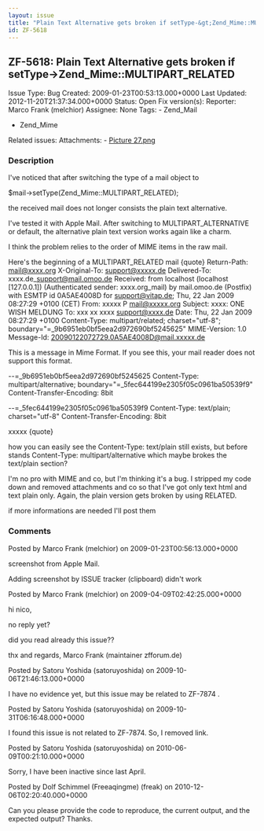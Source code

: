 ```yaml
---
layout: issue
title: "Plain Text Alternative gets broken if setType-&gt;Zend_Mime::MULTIPART_RELATED"
id: ZF-5618
---
```


ZF-5618: Plain Text Alternative gets broken if setType->Zend\_Mime::MULTIPART\_RELATED
--------------------------------------------------------------------------------------

 Issue Type: Bug Created: 2009-01-23T00:53:13.000+0000 Last Updated: 2012-11-20T21:37:34.000+0000 Status: Open Fix version(s): 
 Reporter:  Marco Frank (melchior)  Assignee:  None  Tags: - Zend\_Mail
- Zend\_Mime
 
 Related issues: 
 Attachments: - [Picture 27.png](/issues/secure/attachment/11720/Picture+27.png)
 
### Description

I've noticed that after switching the type of a mail object to

$mail->setType(Zend\_Mime::MULTIPART\_RELATED);

the received mail does not longer consists the plain text alternative.

I've tested it with Apple Mail. After switching to MULTIPART\_ALTERNATIVE or default, the alternative plain text version works again like a charm.

I think the problem relies to the order of MIME items in the raw mail.

Here's the beginning of a MULTIPART\_RELATED mail {quote} Return-Path: [mail@xxxx.org](mailto:mail@xxxx.org) X-Original-To: support@xxxxx.de Delivered-To: xxxx.de\_support@mail.omoo.de Received: from localhost (localhost [127.0.0.1]) (Authenticated sender: xxxx.org\_mail) by mail.omoo.de (Postfix) with ESMTP id 0A5AE4008D for [support@vitap.de](mailto:support@vitap.de); Thu, 22 Jan 2009 08:27:29 +0100 (CET) From: xxxxx P [mail@xxxxx.org](mailto:mail@xxxxx.org) Subject: xxxx: ONE WISH MELDUNG To: xxx xx xxxx [support@xxxx.de](mailto:support@xxxx.de) Date: Thu, 22 Jan 2009 08:27:29 +0100 Content-Type: multipart/related; charset="utf-8"; boundary="=\_9b6951eb0bf5eea2d972690bf5245625" MIME-Version: 1.0 Message-Id: [20090122072729.0A5AE4008D@mail.xxxxx.de](mailto:20090122072729.0A5AE4008D@mail.xxxxx.de)

This is a message in Mime Format. If you see this, your mail reader does not support this format.

--=\_9b6951eb0bf5eea2d972690bf5245625 Content-Type: multipart/alternative; boundary="=\_5fec644199e2305f05c0961ba50539f9" Content-Transfer-Encoding: 8bit

--=\_5fec644199e2305f05c0961ba50539f9 Content-Type: text/plain; charset="utf-8" Content-Transfer-Encoding: 8bit

xxxxx {quote}

how you can easily see the Content-Type: text/plain still exists, but before stands Content-Type: multipart/alternative which maybe brokes the text/plain section?

I'm no pro with MIME and co, but I'm thinking it's a bug. I stripped my code down and removed attachments and co so that I've got only text html and text plain only. Again, the plain version gets broken by using RELATED.

if more informations are needed I'll post them

 

 

### Comments

Posted by Marco Frank (melchior) on 2009-01-23T00:56:13.000+0000

screenshot from Apple Mail.

Adding screenshot by ISSUE tracker (clipboard) didn't work

 

 

Posted by Marco Frank (melchior) on 2009-04-09T02:42:25.000+0000

hi nico,

no reply yet?

did you read already this issue??

thx and regards, Marco Frank (maintainer zfforum.de)

 

 

Posted by Satoru Yoshida (satoruyoshida) on 2009-10-06T21:46:13.000+0000

I have no evidence yet, but this issue may be related to ZF-7874 .

 

 

Posted by Satoru Yoshida (satoruyoshida) on 2009-10-31T06:16:48.000+0000

I found this issue is not related to ZF-7874. So, I removed link.

 

 

Posted by Satoru Yoshida (satoruyoshida) on 2010-06-09T00:21:10.000+0000

Sorry, I have been inactive since last April.

 

 

Posted by Dolf Schimmel (Freeaqingme) (freak) on 2010-12-06T02:20:40.000+0000

Can you please provide the code to reproduce, the current output, and the expected output? Thanks.

 

 